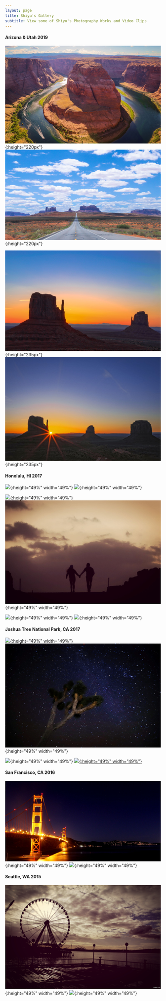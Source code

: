 ```yaml
---
layout: page
title: Shiyu's Gallery
subtitle: View some of Shiyu's Photography Works and Video Clips
---
```



#### Arizona & Utah 2019
![](/img/gallery/IMG_5795-2.jpg){:height="220px"} ![](/img/gallery/IMG_6033.jpg){:height="220px"}


![](/img/gallery/MV_HDR.jpg){:height="235px"} ![](/img/gallery/IMG_5849.jpg){:height="235px"}


#### Honolulu, HI 2017
![](/img/gallery/hawaii1.jpg){:height="49%" width="49%"} ![](/img/gallery/hawaii2.jpg){:height="49%" width="49%"}


![](/img/gallery/hawaii3.jpg){:height="49%" width="49%"} ![](/img/gallery/IMG_2908.jpg){:height="49%" width="49%"}


![](/img/gallery/hawaii5.jpg){:height="49%" width="49%"} ![](/img/gallery/hawaii6.jpg){:height="49%" width="49%"}


#### Joshua Tree National Park, CA 2017
![](/img/gallery/joshua1.jpeg){:height="49%" width="49%"} ![](/img/gallery/joshua4.jpeg){:height="49%" width="49%"}


![](/img/gallery/joshua3.jpeg){:height="49%" width="49%"} [![](/img/gallery/joshua2.jpeg){:height="49%" width="49%"}](/img/gallery/joshua2.jpeg)


#### San Francisco, CA 2016
![](/img/gallery/IMG_1401.jpg){:height="49%" width="49%"} ![](/img/gallery/IMG_1257.jpg){:height="49%" width="49%"}

#### Seattle, WA 2015
![](/img/gallery/IMG_9531.jpg){:height="49%" width="49%"} ![](/img/gallery/IMG_9784.jpg){:height="49%" width="49%"}

